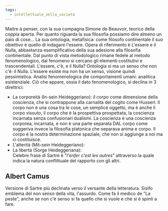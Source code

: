 ```yaml
---
tags:
  - intellettuale_nella_società
---
```

Maitre à penser, con la sua compagna Simone de Beauvoir, teorico della coppia aperta. 
Per quanto riguarda la sua filosofia possiamo dire almeno un paio di cose...
La sua ontologia, metafisica: come filosofo continentale il suo obiettivo è quello di indagare l'essere. Opera di riferimento è L'essere e il Nulla, abbastanza esemplificativo della sua adesione alla filosofia continentale. Dal punto di vista metodologico rimane fedele al metodo fenomenologico, dal fenomeno si cercano gli elementi costitutivi e trascendentali. L'essere, c'è, e il Nulla? Ontologia si ma un senso che non c'è: il Nulla. L'essere esiste ma non ha un senso, visione quindi pessimistica. 
Analisi fenomenologica die comportamenti umani: analitica esistenziale. Ciò che appare, ossia il dato fenomenologico, si declina in 3 direttrici:
 - La corporeità (In-sein Heideggeriano): il corpo come dimensione della coscienza, che si contrappone alla carnalità del cogito come Husserl. Il corpo non è una cosa tra le cose, un semplice oggetto, ma è anche il corpo vissuto, il corpo che è la prospettiva prospettata, la coscienza incarnata senza confusionari dualismi. La coscienza è una coscienza corporea, incarnata, e non è una parte separata DAL corpo come suggeriva invece la filosofia platonica che separava anima e corpo. Il corpo è la nostra determinazione spaziale, che non si aggiunge a noi ma ci costituisce.   
 - L'alterità (Mit-sein Heideggeriano): 
 - La libertà (Sorge Heideggeriana): <br>
Celebre frase di Sartre è "*l'enfer c'est les autres*" attraverso la quale indica la natura conflittuale del rapporto con gli altri. 

## Albert Camus
Versione di Sartre più declinata verso il versante della letteratura. Sisifo emblema del non senso della vita, l'assurdo. Come fa il medico de "La peste", anche se non c'è senso si fa quello che si vuole e che si è spinti a fare. 

